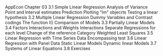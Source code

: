 AppEcon Chapter 03
3.1 Simple Linear Regression
Analysis of Variance
Point and Interval estimates
Prediction
Plotting "lm" objecrts
Testing a linear hypothesis
3.2 Multiple Linear Regression
Dummy Variables and Contrast codings
The function I()
Comparison of Models
3.3 Partially Linear Models
3.4 Factors Interactions and Weights
Interactions
Separate Regressions for each level
Change of the reference Category
Weighted Least Squares
3.5 Linear Regression with Time Series Data
Encompassing test
3.6 Linear Regression with Panel Data
Static Linear Models
Dynamic linear Models
3.7 Systems of Linear Equations
3.8 Exercises
